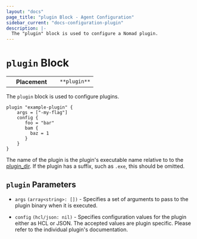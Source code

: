 ```yaml
---
layout: "docs"
page_title: "plugin Block - Agent Configuration"
sidebar_current: "docs-configuration-plugin"
description: |-
  The "plugin" block is used to configure a Nomad plugin.
---
```


# `plugin` Block

<table class="table table-bordered table-striped">
  <tr>
    <th width="120">Placement</th>
    <td>
      <code>**plugin**</code>
    </td>
  </tr>
</table>

The `plugin` block is used to configure plugins.

```hcl
plugin "example-plugin" {
    args = ["-my-flag"]
    config {
       foo = "bar"
       bam {
         baz = 1
       }
    }
}
```

The name of the plugin is the plugin's executable name relative to to the
[plugin_dir](/docs/configuration/index.html#plugin_dir). If the plugin has a
suffix, such as `.exe`, this should be omitted.

## `plugin` Parameters

- `args` `(array<string>: [])` - Specifies a set of arguments to pass to the
  plugin binary when it is executed.

- `config` `(hcl/json: nil)` - Specifies configuration values for the plugin
  either as HCL or JSON. The accepted values are plugin specific. Please refer
  to the individual plugin's documentation.
